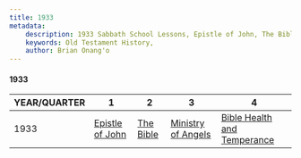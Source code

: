 ```yaml
---
title: 1933
metadata:
    description: 1933 Sabbath School Lessons, Epistle of John, The Bible, Ministry of Angels, Bible Health and  Temperance
    keywords: Old Testament History,
    author: Brian Onang'o
---
```


#### 1933

YEAR/QUARTER |   1  | 2| 3| 4
-------------|------------|---|--|---
1933   |  [Epistle of John](/1931-1940/1933/quarter1) | [The Bible](/1931-1940/1933/quarter2) | [Ministry of Angels](/1931-1940/1933/quarter3) | [Bible Health and  Temperance](/1931-1940/1933/quarter4) |
 